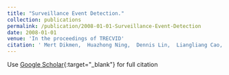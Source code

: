 ```yaml
---
title: "Surveillance Event Detection."
collection: publications
permalink: /publication/2008-01-01-Surveillance-Event-Detection
date: 2008-01-01
venue: 'In the proceedings of TRECVID'
citation: ' Mert Dikmen,  Huazhong Ning,  Dennis Lin,  Liangliang Cao,  **Vuong Le**,  Shen-Fu Tsai,  Kai-Hsiang Lin,  Zhen Li,  Jianchao Yang,  Thomas Huang,  others, &quot;Surveillance Event Detection..&quot; In the proceedings of TRECVID, 2008.'
---
```

Use [Google Scholar](https://scholar.google.com/scholar?q=Surveillance+Event+Detection.){:target="_blank"} for full citation